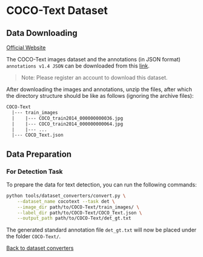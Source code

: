 # COCO-Text Dataset

## Data Downloading

[Official Website](https://rrc.cvc.uab.es/?ch=5)

The COCO-Text images dataset and the annotations (in JSON format) `annotations v1.4 JSON` can be downloaded from this [link](https://rrc.cvc.uab.es/?ch=5&com=downloads).

> Note: Please register an account to download this dataset.

After downloading the images and annotations, unzip the files, after which the directory structure should be like as follows (ignoring the archive files):
```txt
COCO-Text
  |--- train_images
  |    |--- COCO_train2014_000000000036.jpg
  |    |--- COCO_train2014_000000000064.jpg
  |    |--- ...
  |--- COCO_Text.json
```

## Data Preparation

### For Detection Task

To prepare the data for text detection, you can run the following commands:

```bash
python tools/dataset_converters/convert.py \
    --dataset_name cocotext --task det \
    --image_dir path/to/COCO-Text/train_images/ \
    --label_dir path/to/COCO-Text/COCO_Text.json \
    --output_path path/to/COCO-Text/det_gt.txt
```

The generated standard annotation file `det_gt.txt` will now be placed under the folder `COCO-Text/`.

[Back to dataset converters](converters.md)
